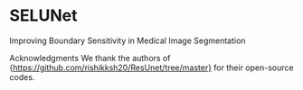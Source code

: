 # SELUNet
Improving Boundary Sensitivity in Medical Image Segmentation

Acknowledgments
We thank the authors of {https://github.com/rishikksh20/ResUnet/tree/master} for their open-source codes.

